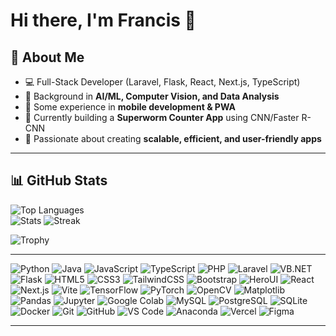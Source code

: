 # Hi there, I'm Francis 👋  

## 🚀 About Me  
- 💻 Full-Stack Developer (Laravel, Flask, React, Next.js, TypeScript)  
- 🤖 Background in **AI/ML, Computer Vision, and Data Analysis**  
- 📱 Some experience in **mobile development & PWA**  
- 🐛 Currently building a **Superworm Counter App** using CNN/Faster R-CNN  
- 🎯 Passionate about creating **scalable, efficient, and user-friendly apps**  

---

## 📊 GitHub Stats  
![Top Languages](https://github-readme-stats.vercel.app/api/top-langs/?username=luisrances&layout=compact&theme=radical)  
![Stats](https://github-readme-stats.vercel.app/api?username=luisrances&show_icons=true&theme=radical)
![Streak](https://github-readme-streak-stats.herokuapp.com/?user=luisrances&theme=radical)

![Trophy](https://github-profile-trophy.vercel.app/?username=luisrances&theme=radical&margin-w=15&margin-h=15)  

---
<!-- 
## 📈 Activity Graph  
![Activity Graph](https://github-readme-activity-graph.vercel.app/graph?username=luisrances&theme=radical)  
-->

![Python](https://img.shields.io/badge/Python-3776AB?logo=python&logoColor=white)
![Java](https://img.shields.io/badge/Java-007396?logo=openjdk&logoColor=white)
![JavaScript](https://img.shields.io/badge/JavaScript-F7DF1E?logo=javascript&logoColor=black)
![TypeScript](https://img.shields.io/badge/TypeScript-3178C6?logo=typescript&logoColor=white)
![PHP](https://img.shields.io/badge/PHP-777BB4?logo=php&logoColor=white)
![Laravel](https://img.shields.io/badge/Laravel-FF2D20?logo=laravel&logoColor=white)
![VB.NET](https://img.shields.io/badge/VB.NET-5C2D91?logo=.net&logoColor=white)
![Flask](https://img.shields.io/badge/Flask-000000?logo=flask&logoColor=white)
![HTML5](https://img.shields.io/badge/HTML5-E34F26?logo=html5&logoColor=white)
![CSS3](https://img.shields.io/badge/CSS3-1572B6?logo=css3&logoColor=white)
![TailwindCSS](https://img.shields.io/badge/TailwindCSS-38B2AC?logo=tailwind-css&logoColor=white)
![Bootstrap](https://img.shields.io/badge/Bootstrap-563D7C?logo=bootstrap&logoColor=white)
![HeroUI](https://img.shields.io/badge/HeroUI-00A98F?logo=react&logoColor=white)
![React](https://img.shields.io/badge/React-20232A?logo=react&logoColor=61DAFB)
![Next.js](https://img.shields.io/badge/Next.js-000000?logo=next.js&logoColor=white)
![Vite](https://img.shields.io/badge/Vite-646CFF?logo=vite&logoColor=FFD62E)
![TensorFlow](https://img.shields.io/badge/TensorFlow-ML-orange?logo=tensorflow)
![PyTorch](https://img.shields.io/badge/PyTorch-ML-EE4C2C?logo=pytorch)
![OpenCV](https://img.shields.io/badge/OpenCV-Computer_Vision-green?logo=opencv)
![Matplotlib](https://img.shields.io/badge/Matplotlib-Visualization-003B57?logo=python)
![Pandas](https://img.shields.io/badge/Pandas-Data_Analysis-150458?logo=pandas)
![Jupyter](https://img.shields.io/badge/Jupyter-Notebooks-F37626?logo=jupyter)
![Google Colab](https://img.shields.io/badge/Google_Colab-ML_Friendly-F9AB00?logo=googlecolab)
![MySQL](https://img.shields.io/badge/MySQL-Database-4479A1?logo=mysql)
![PostgreSQL](https://img.shields.io/badge/PostgreSQL-Database-316192?logo=postgresql)
![SQLite](https://img.shields.io/badge/SQLite-Database-07405E?logo=sqlite)
![Docker](https://img.shields.io/badge/Docker-Container-2496ED?logo=docker)
![Git](https://img.shields.io/badge/Git-Version_Control-F05032?logo=git)
![GitHub](https://img.shields.io/badge/GitHub-Repo-181717?logo=github)
![VS Code](https://img.shields.io/badge/VS%20Code-Editor-007ACC?logo=visualstudiocode)
![Anaconda](https://img.shields.io/badge/Anaconda-Data_Science-44A833?logo=anaconda)
![Vercel](https://img.shields.io/badge/Vercel-Deployment-black?logo=vercel)
![Figma](https://img.shields.io/badge/Figma-Design-FF7262?logo=figma)

---

<!-- 
## 💻 Coding & Productivity  
![LeetCode Stats](https://leetcard.jacoblin.cool/luisrances?theme=dark&font=Karma&ext=activity)  
![Codewars](https://www.codewars.com/users/yourusername/badges/large)  
-->


<!--
**luisrances/luisrances** is a ✨ _special_ ✨ repository because its `README.md` (this file) appears on your GitHub profile.

Here are some ideas to get you started:

- 🔭 I’m currently working on ...
- 🌱 I’m currently learning ...
- 👯 I’m looking to collaborate on ...
- 🤔 I’m looking for help with ...
- 💬 Ask me about ...
- 📫 How to reach me: ...
- 😄 Pronouns: ...
- ⚡ Fun fact: ...
-->
